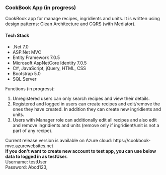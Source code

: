 <h3>CookBook App (in progress)</h3>
CookBook app for manage recipes, ingridients and units.
It is written using design patterns: Clean Architecture and CQRS (with Mediator).

<h4>Tech Stack</h4>
<ul>
<li>.Net 7.0</li>
<li>ASP.Net MVC</li>
<li>Entity Framework 7.0.5</li>
<li>Microsoft AspNetCore Identity 7.0.5</li>
<li>C#, JavaScript, jQuery, HTML, CSS</li>
<li>Bootstrap 5.0</li>
<li>SQL Server</li>
</ul>

<p>
Functions (in progress):
<ol>
<li>Unregistered users can only search recipes and view their details.</li>
<li>Registered and logged in users can create recipes and edit/remove the ones they have created. In addition they can create new ingridients and units.</li>
<li>Users with Manager role can additionally edit all recipes and also edit and remove ingridients and units (remove only if ingridient/unit is not a part of any recipe).</li>
</ol>
</p>

<p>
Current release version is available on Azure cloud: https://cookbook-mvc.azurewebsites.net<br/>
<strong>If you don't want to create new account to test app, you can use below data to logged in as testUser.</strong><br/>
Username: testUser<br/>
Password: Abcd123,
</p>
